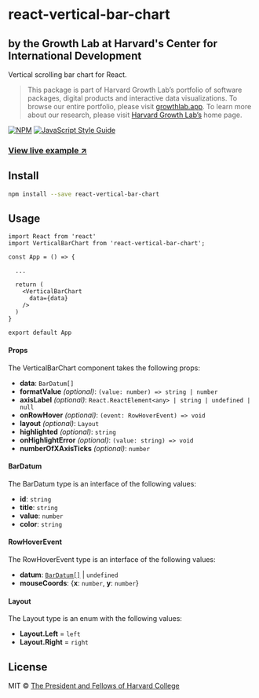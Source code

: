 # react-vertical-bar-chart

## by the Growth Lab at Harvard's Center for International Development

Vertical scrolling bar chart for React.

> This package is part of Harvard Growth Lab’s portfolio of software packages, digital products and interactive data visualizations.  To browse our entire portfolio, please visit [growthlab.app](https://growthlab.app/).  To learn more about our research, please visit [Harvard Growth Lab’s](https://growthlab.cid.harvard.edu/) home page.

[![NPM](https://img.shields.io/npm/v/react-vertical-bar-chart.svg)](https://www.npmjs.com/package/react-vertical-bar-chart) [![JavaScript Style Guide](https://img.shields.io/badge/code_style-standard-brightgreen.svg)](https://standardjs.com)

### [View live example ↗](https://cid-harvard.github.io/react-vertical-bar-chart/)

## Install

```bash
npm install --save react-vertical-bar-chart
```

## Usage

```tsx
import React from 'react'
import VerticalBarChart from 'react-vertical-bar-chart';

const App = () => {

  ...

  return (
    <VerticalBarChart
      data={data}
    />
  )
}

export default App

```

<a name="props"/>

#### Props

The VerticalBarChart component takes the following props:

- **data**: `BarDatum[]`
- **formatValue** *(optional)*: `(value: number) => string | number`
- **axisLabel** *(optional)*: `React.ReactElement<any> | string | undefined | null`
- **onRowHover** *(optional)*: `(event: RowHoverEvent) => void`
- **layout** *(optional)*: `Layout`
- **highlighted** *(optional)*: `string`
- **onHighlightError** *(optional)*: `(value: string) => void`
- **numberOfXAxisTicks** *(optional)*: `number`

<a name="bardatum"/>

#### BarDatum

The BarDatum type is an interface of the following values:

- **id**: `string`
- **title**: `string`
- **value**: `number`
- **color**: `string`

<a name="rowhoverevent"/>

#### RowHoverEvent

The RowHoverEvent type is an interface of the following values:

- **datum**: [`BarDatum[]`](#bardatum) \| `undefined`
- **mouseCoords**: {**x**: `number`, **y**: `number`}

<a name="layout"/>

#### Layout

The Layout type is an enum with the following values:

- **Layout.Left** = `left`
- **Layout.Right** = `right`

## License

MIT © [The President and Fellows of Harvard College](https://www.harvard.edu/)
